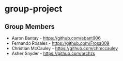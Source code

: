 # group-project


## Group Members 
* Aaron Bantay - https://github.com/abant006
* Fernando Rosales - https://github.com/Frosa009
* Christian McCauley - https://github.com/chmccauley
* Asher Snyder - https://github.com/archzs

